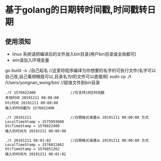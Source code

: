 # 基于golang的日期转时间戳,时间戳转日期

## 使用须知
* linux 系统请把编译后的文件放入bin目录(用户bin目录或全局都可)
* win请加入环境变量


go build -o ./自己起名        //这里将程序编译为你想要的名字的可执行文件(名字可以自己改,自己看顺眼就可以,目录名为t的文件可以直接用)
sudo cp ./t /Users/yongnan_wong/bin/        //赋值文件到bin目录

~~~golang
./t 1576022400                //仅支持10位时间戳
本地时间 20191211 08:00:00
Utc时间 20191211 00:00:00
输入的时间戳为 1576022400

./t 20191211                  //日期格式请遵从 20191211 00:00:00 方式
LocalTimeStamp = 1575993600
UtcTimeStamp = 1576022400
输入的时间为 20191211 00:00:00

./t 20191211 08:01:02         //日期格式请遵从 20191211 00:00:00 方式
LocalTimeStamp = 1576022462
UtcTimeStamp = 1576051262
输入的时间为 20191211 08:01:02
~~~
